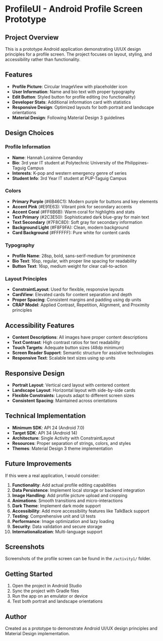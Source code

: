 # ProfileUI - Android Profile Screen Prototype

## Project Overview
This is a prototype Android application demonstrating UI/UX design principles for a profile screen. The project focuses on layout, styling, and accessibility rather than functionality.

## Features
- **Profile Picture**: Circular ImageView with placeholder icon
- **User Information**: Name and bio text with proper typography
- **Edit Button**: Styled button for profile editing (no functionality)
- **Developer Stats**: Additional information card with statistics
- **Responsive Design**: Optimized layouts for both portrait and landscape orientations
- **Material Design**: Following Material Design 3 guidelines

## Design Choices

### Profile Information
- **Name**: Hannah Lorainne Genandoy
- **Bio**: 3rd year IT student at Polytechnic University of the Philippines-Taguig Campus
- **Interests**: K-pop and western emergency genre of series
- **Student Info**: 3rd Year IT student at PUP-Taguig Campus

### Colors
- **Primary Purple** (#6B46C1): Modern purple for buttons and key elements
- **Accent Pink** (#E91E63): Vibrant pink for secondary accents
- **Accent Coral** (#FF6B6B): Warm coral for highlights and stats
- **Text Primary** (#2C3E50): Sophisticated dark blue-gray for main text
- **Text Secondary** (#7F8C8D): Soft gray for secondary information
- **Background Light** (#F8F9FA): Clean, modern background
- **Card Background** (#FFFFFF): Pure white for content cards

### Typography
- **Profile Name**: 28sp, bold, sans-serif-medium for prominence
- **Bio Text**: 16sp, regular, with proper line spacing for readability
- **Button Text**: 16sp, medium weight for clear call-to-action

### Layout Principles
- **ConstraintLayout**: Used for flexible, responsive layouts
- **CardView**: Elevated cards for content separation and depth
- **Proper Spacing**: Consistent margins and padding using dp units
- **CRAP Model**: Applied Contrast, Repetition, Alignment, and Proximity principles

## Accessibility Features
- **Content Descriptions**: All images have proper content descriptions
- **Text Contrast**: High contrast ratios for text readability
- **Touch Targets**: Adequate button sizes (48dp minimum)
- **Screen Reader Support**: Semantic structure for assistive technologies
- **Responsive Text**: Scalable text sizes using sp units

## Responsive Design
- **Portrait Layout**: Vertical card layout with centered content
- **Landscape Layout**: Horizontal layout with side-by-side cards
- **Flexible Constraints**: Layouts adapt to different screen sizes
- **Consistent Spacing**: Maintained across orientations

## Technical Implementation
- **Minimum SDK**: API 24 (Android 7.0)
- **Target SDK**: API 34 (Android 14)
- **Architecture**: Single Activity with ConstraintLayout
- **Resources**: Proper separation of strings, colors, and styles
- **Themes**: Material Design 3 theme implementation

## Future Improvements
If this were a real application, I would consider:

1. **Functionality**: Add actual profile editing capabilities
2. **Data Persistence**: Implement local storage or backend integration
3. **Image Handling**: Add profile picture upload and cropping
4. **Animations**: Smooth transitions and micro-interactions
5. **Dark Theme**: Implement dark mode support
6. **Accessibility**: Add more accessibility features like TalkBack support
7. **Testing**: Comprehensive unit and UI tests
8. **Performance**: Image optimization and lazy loading
9. **Security**: Data validation and secure storage
10. **Internationalization**: Multi-language support

## Screenshots
Screenshots of the profile screen can be found in the `/activity1/` folder.

## Getting Started
1. Open the project in Android Studio
2. Sync the project with Gradle files
3. Run the app on an emulator or device
4. Test both portrait and landscape orientations

## Author
Created as a prototype to demonstrate Android UI/UX design principles and Material Design implementation.
